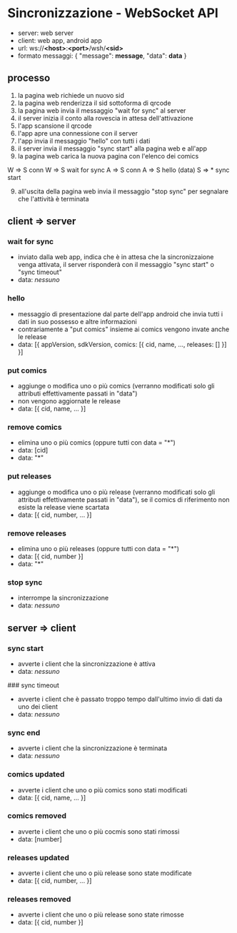 Sincronizzazione - WebSocket API
================================

* server: web server
* client: web app, android app
* url: ws://**&lt;host&gt;**:**&lt;port&gt;**/wsh/**&lt;sid&gt;**
* formato messaggi: { "message": **message**, "data": **data** }

processo
--------
1. la pagina web richiede un nuovo sid
2. la pagina web renderizza il sid sottoforma di qrcode
3. la pagina web invia il messaggio "wait for sync" al server
4. il server inizia il conto alla rovescia in attesa dell'attivazione
5. l'app scansione il qrcode
6. l'app apre una connessione con il server
7. l'app invia il messaggio "hello" con tutti i dati
8. il server invia il messaggio "sync start" alla pagina web e all'app
9. la pagina web carica la nuova pagina con l'elenco dei comics

W => S conn
W => S wait for sync
A => S conn
A => S hello (data)
S => * sync start

9. all'uscita della pagina web invia il messaggio "stop sync" per segnalare che l'attività è terminata

client => server
----------------

### wait for sync
* inviato dalla web app, indica che è in attesa che la sincronizzaione venga attivata, il server risponderà con il messaggio "sync start" o "sync timeout"
* data: *nessuno*

### hello
* messaggio di presentazione dal parte dell'app android che invia tutti i dati in suo possesso e altre informazioni
* contrariamente a "put comics" insieme ai comics vengono invate anche le release
* data: [{ appVersion, sdkVersion, comics: [{ cid, name, ..., releases: [] }] }]

### put comics
* aggiunge o modifica uno o più comics (verranno modificati solo gli attributi effettivamente passati in "data")
* non vengono aggiornate le release
* data: [{ cid, name, ... }]

### remove comics
* elimina uno o più comics (oppure tutti con data = "*")
* data: [cid]
* data: "*"

### put releases
* aggiunge o modifica uno o più release (verranno modificati solo gli attributi effettivamente passati in "data"), se il comics di riferimento non esiste la release viene scartata
* data: [{ cid, number, ... }]

### remove releases
* elimina uno o più releases (oppure tutti con data = "*")
* data: [{ cid, number }]
* data: "*"

### stop sync
* interrompe la sincronizzazione
* data: *nessuno*

server => client
----------------

### sync start
* avverte i client che la sincronizzazione è attiva
* data: *nessuno*

### sync timeout
* avverte i client che è passato troppo tempo dall'ultimo invio di dati da uno dei client
* data: *nessuno*

### sync end
* avverte i client che la sincronizzazione è terminata
* data: *nessuno*

### comics updated
* avverte i client che uno o più comics sono stati modificati
* data: [{ cid, name, ... }]

### comics removed
* avverte i client che uno o più cocmis sono stati rimossi
* data: [number]

### releases updated
* avverte i client che uno o più release sono state modificate
* data: [{ cid, number, ... }]

### releases removed
* avverte i client che uno o più release sono state rimosse
* data: [{ cid, number }]